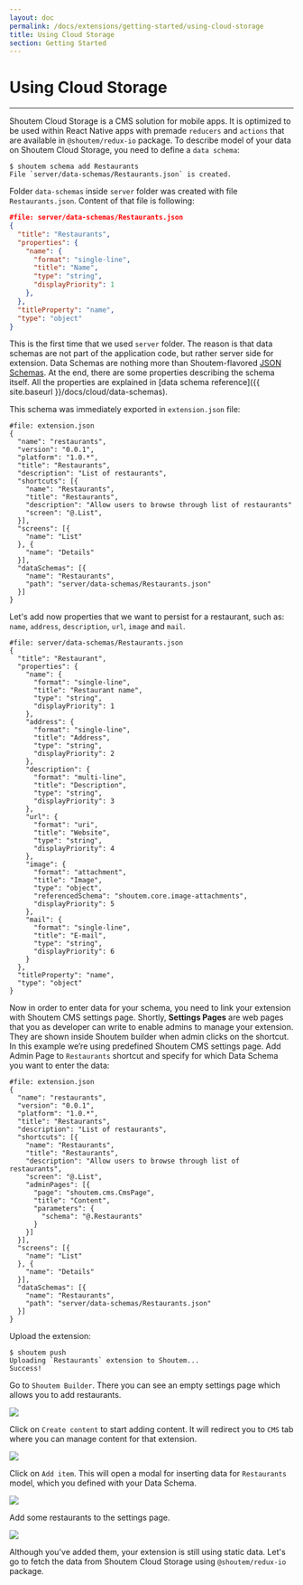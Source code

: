 ```yaml
---
layout: doc
permalink: /docs/extensions/getting-started/using-cloud-storage
title: Using Cloud Storage
section: Getting Started
---
```


# Using Cloud Storage
<hr />

Shoutem Cloud Storage is a CMS solution for mobile apps. It is optimized to be used within React Native apps with premade `reducers` and `actions` that are available in `@shoutem/redux-io` package. To describe model of your data on Shoutem Cloud Storage, you need to define a `data schema`:

```ShellSession
$ shoutem schema add Restaurants
File `server/data-schemas/Restaurants.json` is created.
```

Folder `data-schemas` inside `server` folder was created with file `Restaurants.json`. Content of that file is following:

```JSON
#file: server/data-schemas/Restaurants.json
{
  "title": "Restaurants",
  "properties": {
    "name": {
      "format": "single-line",
      "title": "Name",
      "type": "string",
      "displayPriority": 1
    },
  },
  "titleProperty": "name",
  "type": "object"
}
```

This is the first time that we used `server` folder. The reason is that data schemas are not part of the application code, but rather server side for extension. Data Schemas are nothing more than Shoutem-flavored [JSON Schemas](http://json-schema.org/). At the end, there are some properties describing the schema itself. All the properties are explained in [data schema reference]({{ site.baseurl }}/docs/cloud/data-schemas).

This schema was immediately exported in `extension.json` file:

```JSON{18-21}
#file: extension.json
{
  "name": "restaurants",
  "version": "0.0.1",
  "platform": "1.0.*",
  "title": "Restaurants",
  "description": "List of restaurants",
  "shortcuts": [{
    "name": "Restaurants",
    "title": "Restaurants",
    "description": "Allow users to browse through list of restaurants"
    "screen": "@.List",
  }],
  "screens": [{
    "name": "List"
  }, {
    "name": "Details"
  }],
  "dataSchemas": [{
    "name": "Restaurants",
    "path": "server/data-schemas/Restaurants.json"
  }]
}
```

Let's add now properties that we want to persist for a restaurant, such as: `name`, `address`, `description`, `url`, `image` and `mail`.

```JSON{4-34}
#file: server/data-schemas/Restaurants.json
{
  "title": "Restaurant",
  "properties": {
    "name": {
      "format": "single-line",
      "title": "Restaurant name",
      "type": "string",
      "displayPriority": 1
    },
    "address": {
      "format": "single-line",
      "title": "Address",
      "type": "string",
      "displayPriority": 2
    },
    "description": {
      "format": "multi-line",
      "title": "Description",
      "type": "string",
      "displayPriority": 3
    },
    "url": {
      "format": "uri",
      "title": "Website",
      "type": "string",
      "displayPriority": 4
    },
    "image": {
      "format": "attachment",
      "title": "Image",
      "type": "object",
      "referencedSchema": "shoutem.core.image-attachments",
      "displayPriority": 5
    },
    "mail": {
      "format": "single-line",
      "title": "E-mail",
      "type": "string",
      "displayPriority": 6
    }
  },
  "titleProperty": "name",
  "type": "object"
}
```

Now in order to enter data for your schema, you need to link your extension with Shoutem CMS settings page. Shortly, **Settings Pages** are web pages that you as developer can write to enable admins to manage your extension. They are shown inside Shoutem builder when admin clicks on the shortcut. In this example we’re using predefined Shoutem CMS settings page. Add Admin Page to `Restaurants` shortcut and specify for which Data Schema you want to enter the data:

```JSON{12-18}
#file: extension.json
{
  "name": "restaurants",
  "version": "0.0.1",
  "platform": "1.0.*",
  "title": "Restaurants",
  "description": "List of restaurants",
  "shortcuts": [{
    "name": "Restaurants",
    "title": "Restaurants",
    "description": "Allow users to browse through list of restaurants",
    "screen": "@.List",
    "adminPages": [{
      "page": "shoutem.cms.CmsPage",
      "title": "Content",
      "parameters": {
        "schema": "@.Restaurants"
      }
    }]
  }],
  "screens": [{
    "name": "List"
  }, {
    "name": "Details"
  }],
  "dataSchemas": [{
    "name": "Restaurants",
    "path": "server/data-schemas/Restaurants.json"
  }]
}
```

Upload the extension:

```ShellSession
$ shoutem push
Uploading `Restaurants` extension to Shoutem...
Success!
```

Go to `Shoutem Builder`. There you can see an empty settings page which allows you to add restaurants.

<p class="image">
<img src='{{ site.baseurl }}/img/getting-started/empty-admin-page.jpg'/>
</p>

Click on `Create content` to start adding content. It will redirect you to `CMS` tab where you can manage content for that extension.

<p class="image">
<img src='{{ site.baseurl }}/img/getting-started/empty-cms.png'/>
</p>

Click on `Add item`. This will open a modal for inserting data for `Restaurants` model, which you defined with your Data Schema.

<p class="image">
<img src='{{ site.baseurl }}/img/getting-started/cms-modal.png'/>
</p>

Add some restaurants to the settings page.

<p class="image">
<img src='{{ site.baseurl }}/img/getting-started/full-cms.png'/>
</p>

Although you've added them, your extension is still using static data. Let's go to fetch the data from Shoutem Cloud Storage using `@shoutem/redux-io` package.

